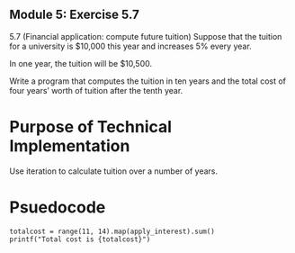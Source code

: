 ## Module 5: Exercise 5.7
5.7 (Financial application: compute future tuition) Suppose that the tuition for a university is $10,000 this year and increases 5% every year.

In one year, the tuition will be $10,500.

Write a program that computes the tuition in ten years and the total cost of four years’ worth of tuition after the tenth year.

# Purpose of Technical Implementation
Use iteration to calculate tuition over a number of years.

# Psuedocode
```printf("Interest is {apply_interest(10)}")
totalcost = range(11, 14).map(apply_interest).sum()
printf("Total cost is {totalcost}")
```